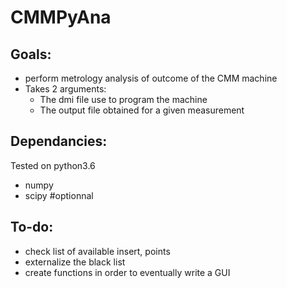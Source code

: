 # CMMPyAna

## Goals:
  - perform metrology analysis of outcome of the CMM machine
  - Takes 2 arguments:
     - The dmi file use to program the machine
     - The output file obtained for a given measurement

## Dependancies:
  Tested on python3.6
  - numpy
  - scipy #optionnal

## To-do:
  - check list of available insert, points
  - externalize the black list
  - create functions in order to eventually write a GUI

